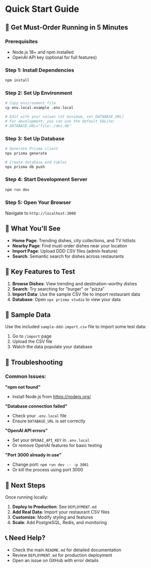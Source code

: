 # Quick Start Guide

## 🚀 Get Must-Order Running in 5 Minutes

### Prerequisites
- Node.js 18+ and npm installed
- OpenAI API key (optional for full features)

### Step 1: Install Dependencies
```bash
npm install
```

### Step 2: Set Up Environment
```bash
# Copy environment file
cp env.local.example .env.local

# Edit with your values (at minimum, set DATABASE_URL)
# For development, you can use the default SQLite:
# DATABASE_URL="file:./dev.db"
```

### Step 3: Set Up Database
```bash
# Generate Prisma client
npx prisma generate

# Create database and tables
npx prisma db push
```

### Step 4: Start Development Server
```bash
npm run dev
```

### Step 5: Open Your Browser
Navigate to `http://localhost:3000`

## 🎯 What You'll See

- **Home Page**: Trending dishes, city collections, and TV hitlists
- **Nearby Page**: Find must-order dishes near your location
- **Import Page**: Upload DDD CSV files (admin feature)
- **Search**: Semantic search for dishes across restaurants

## 🔧 Key Features to Test

1. **Browse Dishes**: View trending and destination-worthy dishes
2. **Search**: Try searching for "burger" or "pizza" 
3. **Import Data**: Use the sample CSV file to import restaurant data
4. **Database**: Open `npx prisma studio` to view your data

## 📁 Sample Data

Use the included `sample-ddd-import.csv` file to import some test data:

1. Go to `/import` page
2. Upload the CSV file
3. Watch the data populate your database

## 🐛 Troubleshooting

### Common Issues:

**"npm not found"**
- Install Node.js from https://nodejs.org/

**"Database connection failed"**
- Check your `.env.local` file
- Ensure `DATABASE_URL` is set correctly

**"OpenAI API errors"**
- Set your `OPENAI_API_KEY` in `.env.local`
- Or remove OpenAI features for basic testing

**"Port 3000 already in use"**
- Change port: `npm run dev -- -p 3001`
- Or kill the process using port 3000

## 🚀 Next Steps

Once running locally:

1. **Deploy to Production**: See `DEPLOYMENT.md`
2. **Add Real Data**: Import your restaurant CSV files
3. **Customize**: Modify styling and features
4. **Scale**: Add PostgreSQL, Redis, and monitoring

## 📞 Need Help?

- Check the main `README.md` for detailed documentation
- Review `DEPLOYMENT.md` for production deployment
- Open an issue on GitHub with error details

